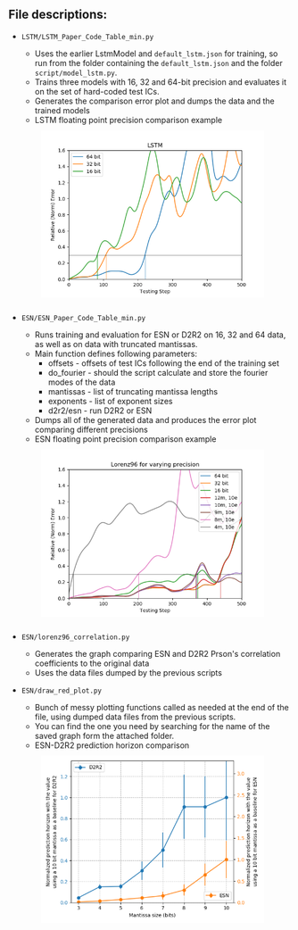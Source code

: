 ## File descriptions:

- `LSTM/LSTM_Paper_Code_Table_min.py`
  - Uses the earlier LstmModel and `default_lstm.json` for training, so run from the folder containing the `default_lstm.json` and the folder `script/model_lstm.py`.
  - Trains three models with 16, 32 and 64-bit precision and evaluates it on the set of hard-coded test ICs.
  - Generates the comparison error plot and dumps the data and the trained models
  - LSTM floating point precision comparison example
    </br><img src="LSTM/LSTM precision_950000.png" alt="LSTM precision comparison" height="300" style="margin:10px"/>

- `ESN/ESN_Paper_Code_Table_min.py`
  - Runs training and evaluation for ESN or D2R2 on 16, 32 and 64 data, as well as on data with truncated mantissas.
  - Main function defines following parameters:
    - offsets - offsets of test ICs following the end of the training set
    - do_fourier - should the script calculate and store the fourier modes of the data
    - mantissas - list of truncating mantissa lengths
    - exponents - list of exponent sizes
    - d2r2/esn - run D2R2 or ESN
  - Dumps all of the generated data and produces the error plot comparing different precisions
  - ESN floating point precision comparison example
    </br><img src="ESN/D2R2_mantissas/precision_edited.png" alt="ESN precision comparison" height="300" style="margin:10px"/>

- `ESN/lorenz96_correlation.py`
  - Generates the graph comparing ESN and D2R2 Prson's correlation coefficients to the original data
  - Uses the data files dumped by the previous scripts

- `ESN/draw_red_plot.py`
  - Bunch of messy plotting functions called as needed at the end of the file, using dumped data files from the previous scripts.
  - You can find the one you need by searching for the name of the saved graph form the attached folder.
  - ESN-D2R2 prediction horizon comparison
    </br><img src="ESN/combined_ieee_mantissa_scaled_old.png" alt="ESN-D2R2 prediction horizon comparison" height="300" style="margin:10px"/>
